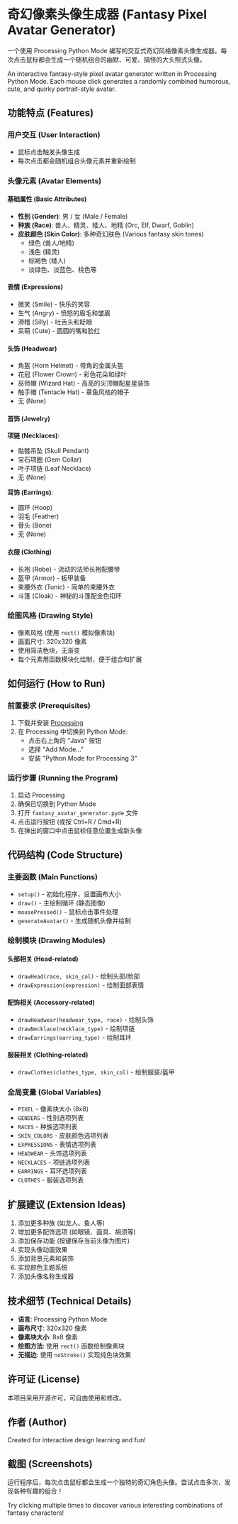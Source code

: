 # 奇幻像素头像生成器 (Fantasy Pixel Avatar Generator)

一个使用 Processing Python Mode 编写的交互式奇幻风格像素头像生成器。每次点击鼠标都会生成一个随机组合的幽默、可爱、搞怪的大头照式头像。

An interactive fantasy-style pixel avatar generator written in Processing Python Mode. Each mouse click generates a randomly combined humorous, cute, and quirky portrait-style avatar.

## 功能特点 (Features)

### 用户交互 (User Interaction)
- 鼠标点击触发头像生成
- 每次点击都会随机组合头像元素并重新绘制

### 头像元素 (Avatar Elements)

#### 基础属性 (Basic Attributes)
- **性别 (Gender)**: 男 / 女 (Male / Female)
- **种族 (Race)**: 兽人、精灵、矮人、地精 (Orc, Elf, Dwarf, Goblin)
- **皮肤颜色 (Skin Color)**: 多种奇幻肤色 (Various fantasy skin tones)
  - 绿色 (兽人/地精)
  - 浅色 (精灵)
  - 棕褐色 (矮人)
  - 淡绿色、淡蓝色、桃色等

#### 表情 (Expressions)
- 微笑 (Smile) - 快乐的笑容
- 生气 (Angry) - 愤怒的眉毛和皱眉
- 滑稽 (Silly) - 吐舌头和眨眼
- 呆萌 (Cute) - 圆圆的嘴和脸红

#### 头饰 (Headwear)
- 角盔 (Horn Helmet) - 带角的金属头盔
- 花冠 (Flower Crown) - 彩色花朵和绿叶
- 巫师帽 (Wizard Hat) - 高高的尖顶帽配星星装饰
- 触手帽 (Tentacle Hat) - 章鱼风格的帽子
- 无 (None)

#### 首饰 (Jewelry)
**项链 (Necklaces)**:
- 骷髅吊坠 (Skull Pendant)
- 宝石项圈 (Gem Collar)
- 叶子项链 (Leaf Necklace)
- 无 (None)

**耳饰 (Earrings)**:
- 圆环 (Hoop)
- 羽毛 (Feather)
- 骨头 (Bone)
- 无 (None)

#### 衣服 (Clothing)
- 长袍 (Robe) - 流动的法师长袍配腰带
- 盔甲 (Armor) - 板甲装备
- 束腰外衣 (Tunic) - 简单的束腰外衣
- 斗篷 (Cloak) - 神秘的斗篷配金色扣环

### 绘图风格 (Drawing Style)
- 像素风格 (使用 `rect()` 模拟像素块)
- 画面尺寸: 320x320 像素
- 使用简洁色块，无渐变
- 每个元素用函数模块化绘制，便于组合和扩展

## 如何运行 (How to Run)

### 前置要求 (Prerequisites)
1. 下载并安装 [Processing](https://processing.org/download)
2. 在 Processing 中切换到 Python Mode:
   - 点击右上角的 "Java" 按钮
   - 选择 "Add Mode..."
   - 安装 "Python Mode for Processing 3"

### 运行步骤 (Running the Program)
1. 启动 Processing
2. 确保已切换到 Python Mode
3. 打开 `fantasy_avatar_generator.pyde` 文件
4. 点击运行按钮 (或按 Ctrl+R / Cmd+R)
5. 在弹出的窗口中点击鼠标任意位置生成新头像

## 代码结构 (Code Structure)

### 主要函数 (Main Functions)

- `setup()` - 初始化程序，设置画布大小
- `draw()` - 主绘制循环 (静态图像)
- `mousePressed()` - 鼠标点击事件处理
- `generateAvatar()` - 生成随机头像并绘制

### 绘制模块 (Drawing Modules)

#### 头部相关 (Head-related)
- `drawHead(race, skin_col)` - 绘制头部/脸部
- `drawExpression(expression)` - 绘制面部表情

#### 配饰相关 (Accessory-related)
- `drawHeadwear(headwear_type, race)` - 绘制头饰
- `drawNecklace(necklace_type)` - 绘制项链
- `drawEarrings(earring_type)` - 绘制耳环

#### 服装相关 (Clothing-related)
- `drawClothes(clothes_type, skin_col)` - 绘制服装/盔甲

### 全局变量 (Global Variables)

- `PIXEL` - 像素块大小 (8x8)
- `GENDERS` - 性别选项列表
- `RACES` - 种族选项列表
- `SKIN_COLORS` - 皮肤颜色选项列表
- `EXPRESSIONS` - 表情选项列表
- `HEADWEAR` - 头饰选项列表
- `NECKLACES` - 项链选项列表
- `EARRINGS` - 耳环选项列表
- `CLOTHES` - 服装选项列表

## 扩展建议 (Extension Ideas)

1. 添加更多种族 (如龙人、鱼人等)
2. 增加更多配饰选项 (如眼镜、面具、胡须等)
3. 添加保存功能 (按键保存当前头像为图片)
4. 实现头像动画效果
5. 添加背景元素和装饰
6. 实现颜色主题系统
7. 添加头像名称生成器

## 技术细节 (Technical Details)

- **语言**: Processing Python Mode
- **画布尺寸**: 320x320 像素
- **像素块大小**: 8x8 像素
- **绘图方法**: 使用 `rect()` 函数绘制像素块
- **无描边**: 使用 `noStroke()` 实现纯色块效果

## 许可证 (License)

本项目采用开源许可，可自由使用和修改。

## 作者 (Author)

Created for interactive design learning and fun!

## 截图 (Screenshots)

运行程序后，每次点击鼠标都会生成一个独特的奇幻角色头像。尝试点击多次，发现各种有趣的组合！

Try clicking multiple times to discover various interesting combinations of fantasy characters!